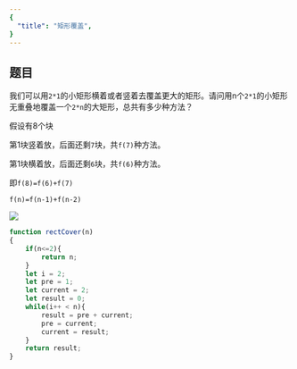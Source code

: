 ```yaml
---
{
  "title": "矩形覆盖",
}
---
```


## 题目

我们可以用`2*1`的小矩形横着或者竖着去覆盖更大的矩形。请问用n个`2*1`的小矩形无重叠地覆盖一个`2*n`的大矩形，总共有多少种方法？


假设有8个块

第1块竖着放，后面还剩`7`块，共`f(7)`种方法。

第1块横着放，后面还剩`6`块，共`f(6)`种方法。

即`f(8)=f(6)+f(7)`

`f(n)=f(n-1)+f(n-2)`

![](https://upload-images.jianshu.io/upload_images/3061147-815a5a17c55d369d.png?imageMogr2/auto-orient/strip%7CimageView2/2/w/1240)

```js
function rectCover(n)
{
    if(n<=2){
        return n;
    }
    let i = 2;
    let pre = 1;
    let current = 2;
    let result = 0;
    while(i++ < n){
        result = pre + current;
        pre = current;
        current = result;
    }
    return result;
}
```